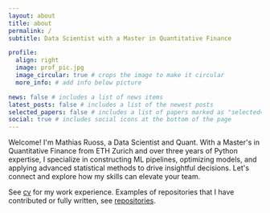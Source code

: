 ```yaml
---
layout: about
title: about
permalink: /
subtitle: Data Scientist with a Master in Quantitative Finance

profile:
  align: right
  image: prof_pic.jpg
  image_circular: true # crops the image to make it circular
  more_info: # add info below picture

news: false # includes a list of news items
latest_posts: false # includes a list of the newest posts
selected_papers: false # includes a list of papers marked as "selected={true}"
social: true # includes social icons at the bottom of the page
---
```



Welcome! I'm Mathias Ruoss, a Data Scientist and Quant. With a Master's in Quantitative Finance from ETH Zurich and over three years of Python expertise, I specialize in constructing ML pipelines, optimizing models, and applying advanced statistical methods to drive insightful decisions. Let's connect and explore how my skills can elevate your team.

See [cv](/cv/) for my work experience. Examples of repositories that I have contributed or fully written, see [repositories](/repositories/).
